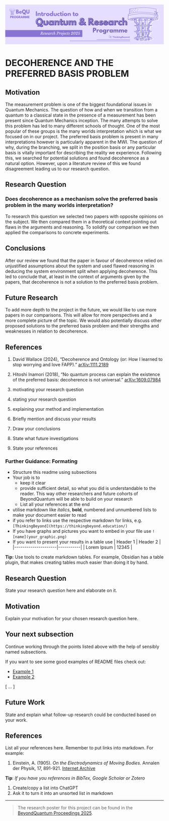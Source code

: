 ![BeyondQuantum Banner for Research Projects](../BeyondQuantum_Banner_Research_Projects_2025.png)

# DECOHERENCE AND THE PREFERRED BASIS PROBLEM

## Motivation
The measurement problem is one of the biggest foundational issues in Quantum Mechanics. The question of how and when we transition from a quantum to a classical state in the presence
of a measurement has been present since Quantum Mechanics inception. The many attempts to solve this problem has led to many different schools of thought. One of the most popular of these
groups is the many worlds interpretation which is what we focused on in our project.
The preferred basis problem is present in many interpretations however is particularly apparent in the MWI. The question of why, during the branching, we split in the position basis or any particular
basis is vitally important for describing the reality we experience. Following this, we searched for potential solutions and found decoherence as a natural option. However, upon a literature review of this
we found disagreement leading us to our research question.

## Research Question
### Does decoherence as a mechanism solve the preferred basis problem in the many worlds interpretation?
To research this question we selected two papers with opposite opinions on the subject. We then compared them in a theoretical context pointing out flaws in the arguments and reasoning. To solidify our
comparison we then applied the comparisons to concrete experiments.

## Conclusions
After our review we found that the paper in favour of decoherence relied on unjustified assumptions about the system and used flawed reasoning in deducing the system environment split when applying
decoherence. This led to conclude that, at least in the context of arguments given by the papers, that decoherence is not a solution to the preferred basis problem.

## Future Research
To add more depth to the project in the future, we would like to use more papers in our comparisons. This will allow for more perspectives and a more complete picture of the topic. We would also
potentially discuss other proposed solutions to the preferred basis problem and their strengths and weaknesses in relation to decoherence.

## References
1. David Wallace (2024), “Decoherence and Ontology (or: How I learned to stop worrying and love FAPP).” [arXiv:1111.2189](https://arxiv.org/abs/1111.2189)
2. Hitoshi Inamori (2018), “No quantum process can explain the existence of the preferred basis: decoherence is not universal.” [arXiv:1609.07984](https://arxiv.org/abs/1609.07984)

1. motivating your research question
2. stating your research question
3. explaining your method and implementation
4. Briefly mention and discuss your results
5. Draw your conclusions
6. State what future investigations 
7. State your references 

### Further Guidance: Formating
- Structure this readme using subsections
- Your job is to 
    - keep it clear
    - provide sufficient detail, so what you did is understandable to the reader. This way other researchers and future cohorts of BeyondQuantum will be able to build on your research
    - List all your references at the end
- utilise markdown like *italics*, **bold**, numbered and unnumbered lists to make your document easier to read
- if you refer to links use the respective markdown for links, e.g. `[ThinkingBeyond](https://thinkingbeyond.education/)`
- If you have graphs and pictures you want to embed in your file use `![name](your_graphic.png)`
- If you want to present your results in a table use
    | Header 1            | Header 2  |
    |---------------------|-----------|
    | Lorem Ipsum         | 12345     |

**Tip:** Use tools to create markdown tables. For example, Obsidian has a table plugin, that makes creating tables much easier than doing it by hand.

## Research Question

State your research question here and elaborate on it.

## Motivation

Explain your motivation for your chosen research question here.

## Your next subsection

Continue working through the points listed above with the help of sensibly named subsections. 

If you want to see some good examples of README files check out:
- [Example 1](https://github.com/ThinkingBeyond/BeyondAI-2024/blob/main/warenya-loulia/README.md)
- [Example 2](https://github.com/ThinkingBeyond/BeyondAI-2024/blob/main/shaana-karuna/README.md)

[ ... ]

## Future Work

State and explain what follow-up research could be conducted based on your work.

## References

List all your references here. Remember to put links into markdown. For example:

1.  Einstein, A. (1905). *On the Electrodynamics of Moving Bodies*. Annalen der Physik, 17, 891-921. [Internet Archive](https://archive.org/details/einstein-1905-relativity)

**Tip**: *If you have you references in BibTex, Google Scholar or Zotero*
1. Create/copy a list into ChatGPT
2. Ask it to turn it into an unsorted list in markdown

---

> The research poster for this project can be found in the [BeyondQuantum Proceedings 2025](https://thinkingbeyond.education/beyondquantum_proceedings_2025/).

